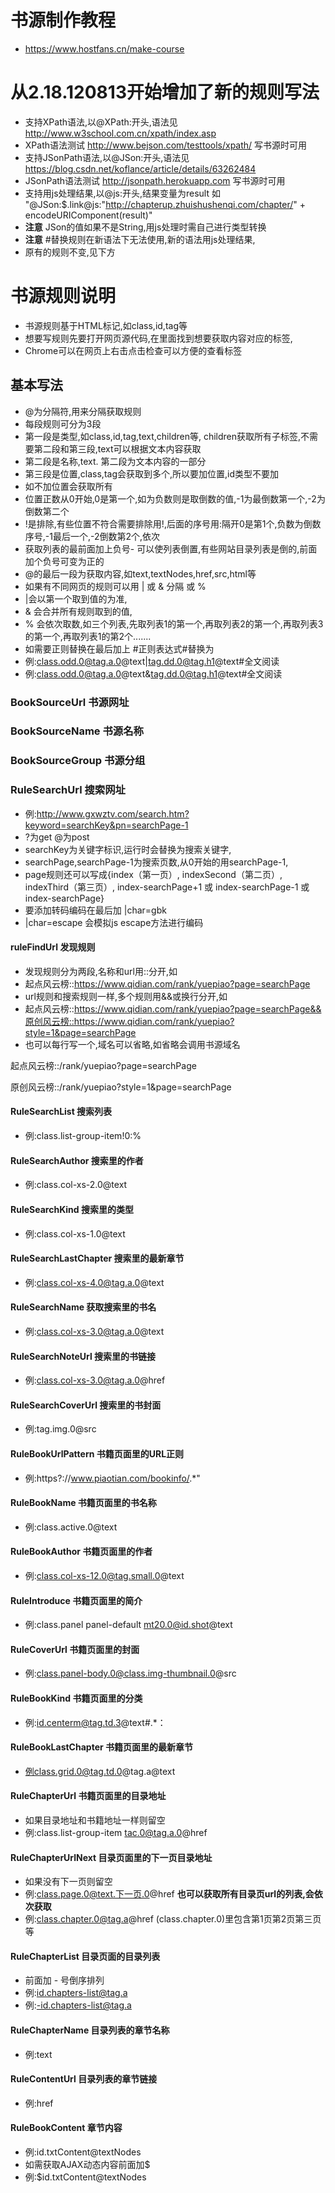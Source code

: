 # 书源制作教程
- https://www.hostfans.cn/make-course

# 从2.18.120813开始增加了新的规则写法
- 支持XPath语法,以@XPath:开头,语法见 http://www.w3school.com.cn/xpath/index.asp
- XPath语法测试 http://www.bejson.com/testtools/xpath/ 写书源时可用
- 支持JSonPath语法,以@JSon:开头,语法见 https://blog.csdn.net/koflance/article/details/63262484
- JSonPath语法测试 http://jsonpath.herokuapp.com 写书源时可用
- 支持用js处理结果,以@js:开头,结果变量为result 如 "@JSon:$.link@js:"http://chapterup.zhuishushenqi.com/chapter/" + encodeURIComponent(result)"
- **注意** JSon的值如果不是String,用js处理时需自己进行类型转换
- **注意** #替换规则在新语法下无法使用,新的语法用js处理结果,
- 原有的规则不变,见下方

# 书源规则说明
- 书源规则基于HTML标记,如class,id,tag等
- 想要写规则先要打开网页源代码,在里面找到想要获取内容对应的标签,
- Chrome可以在网页上右击点击检查可以方便的查看标签

## 基本写法
- @为分隔符,用来分隔获取规则
- 每段规则可分为3段
- 第一段是类型,如class,id,tag,text,children等, children获取所有子标签,不需要第二段和第三段,text可以根据文本内容获取
- 第二段是名称,text. 第二段为文本内容的一部分
- 第三段是位置,class,tag会获取到多个,所以要加位置,id类型不要加
- 如不加位置会获取所有
- 位置正数从0开始,0是第一个,如为负数则是取倒数的值,-1为最倒数第一个,-2为倒数第二个
- !是排除,有些位置不符合需要排除用!,后面的序号用:隔开0是第1个,负数为倒数序号,-1最后一个,-2倒数第2个,依次
- 获取列表的最前面加上负号- 可以使列表倒置,有些网站目录列表是倒的,前面加个负号可变为正的
- @的最后一段为获取内容,如text,textNodes,href,src,html等
- 如果有不同网页的规则可以用 | 或 & 分隔 或 %
- |会以第一个取到值的为准,
- & 会合并所有规则取到的值,
- % 会依次取数,如三个列表,先取列表1的第一个,再取列表2的第一个,再取列表3的第一个,再取列表1的第2个.......
- 如需要正则替换在最后加上 #正则表达式#替换为
- 例:class.odd.0@tag.a.0@text|tag.dd.0@tag.h1@text#全文阅读
- 例:class.odd.0@tag.a.0@text&tag.dd.0@tag.h1@text#全文阅读

### BookSourceUrl 书源网址
### BookSourceName 书源名称
### BookSourceGroup 书源分组
### RuleSearchUrl 搜索网址
- 例:http://www.gxwztv.com/search.htm?keyword=searchKey&pn=searchPage-1
- ?为get @为post
- searchKey为关键字标识,运行时会替换为搜索关键字,
- searchPage,searchPage-1为搜索页数,从0开始的用searchPage-1,
- page规则还可以写成{index（第一页）, indexSecond（第二页）, indexThird（第三页）, index-searchPage+1 或 index-searchPage-1 或 index-searchPage}
- 要添加转码编码在最后加 |char=gbk
- |char=escape 会模拟js escape方法进行编码

#### ruleFindUrl 发现规则
- 发现规则分为两段,名称和url用::分开,如
- 起点风云榜::https://www.qidian.com/rank/yuepiao?page=searchPage
- url规则和搜索规则一样,多个规则用&&或换行分开,如
- 起点风云榜::https://www.qidian.com/rank/yuepiao?page=searchPage&&原创风云榜::https://www.qidian.com/rank/yuepiao?style=1&page=searchPage
- 也可以每行写一个,域名可以省略,如省略会调用书源域名

起点风云榜::/rank/yuepiao?page=searchPage

原创风云榜::/rank/yuepiao?style=1&page=searchPage

#### RuleSearchList 搜索列表
- 例:class.list-group-item!0:%

#### RuleSearchAuthor 搜索里的作者
- 例:class.col-xs-2.0@text

#### RuleSearchKind 搜索里的类型
- 例:class.col-xs-1.0@text

#### RuleSearchLastChapter 搜索里的最新章节
- 例:class.col-xs-4.0@tag.a.0@text

#### RuleSearchName 获取搜索里的书名
- 例:class.col-xs-3.0@tag.a.0@text

#### RuleSearchNoteUrl 搜索里的书链接
- 例:class.col-xs-3.0@tag.a.0@href

#### RuleSearchCoverUrl 搜索里的书封面
- 例:tag.img.0@src

#### RuleBookUrlPattern 书籍页面里的URL正则
- 例:https?://www.piaotian.com/bookinfo/.*"

#### RuleBookName 书籍页面里的书名称
- 例:class.active.0@text

#### RuleBookAuthor 书籍页面里的作者
- 例:class.col-xs-12.0@tag.small.0@text

#### RuleIntroduce 书籍页面里的简介
- 例:class.panel panel-default mt20.0@id.shot@text

#### RuleCoverUrl 书籍页面里的封面
- 例:class.panel-body.0@class.img-thumbnail.0@src

#### RuleBookKind 书籍页面里的分类
- 例:id.centerm@tag.td.3@text#.*：

#### RuleBookLastChapter 书籍页面里的最新章节
- 例class.grid.0@tag.td.0@tag.a@text

#### RuleChapterUrl 书籍页面里的目录地址
- 如果目录地址和书籍地址一样则留空
- 例:class.list-group-item tac.0@tag.a.0@href

#### RuleChapterUrlNext 目录页面里的下一页目录地址
- 如果没有下一页则留空
- 例:class.page.0@text.下一页.0@href
**也可以获取所有目录页url的列表,会依次获取**
- 例:class.chapter.0@tag.a@href  (class.chapter.0)里包含第1页第2页第三页等

#### RuleChapterList 目录页面的目录列表
- 前面加 - 号倒序排列
- 例:id.chapters-list@tag.a
- 例:-id.chapters-list@tag.a

#### RuleChapterName 目录列表的章节名称
- 例:text

#### RuleContentUrl 目录列表的章节链接
- 例:href

#### RuleBookContent 章节内容
- 例:id.txtContent@textNodes
- 如需获取AJAX动态内容前面加$
- 例:$id.txtContent@textNodes
